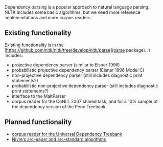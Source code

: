 Dependency parsing is a popular approach to natural language parsing. NLTK includes some basic algorithms, but we need more reference implementations and more corpus readers.

## Existing functionality

Existing functionality is in the [https://github.com/nltk/nltk/tree/develop/nltk/parse](parse package). It includes:

* projective dependency parser (similar to Eisner 1996)
* probabilistic projective dependency parser (Eisner 1996 Model C)
* non-projective dependency parser (still includes diagnostic print statements?)
* probabilistic non-projective dependency parser (still includes diagnostic print statements?)
* interface to the MaltParser
* corpus reader for the CoNLL 2007 shared task, and for a 10% sample of the dependency version of the Penn Treebank

## Planned functionality

* [corpus reader for the Universal Dependency Treebank](https://github.com/nltk/nltk/issues/693)
* [Nivre's arc-eager and arc-standard algorithms](https://github.com/nltk/nltk/issues/694)
